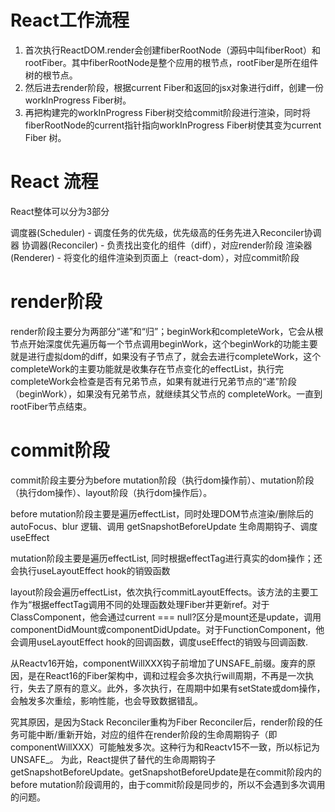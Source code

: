 # React工作流程

1. 首次执行ReactDOM.render会创建fiberRootNode（源码中叫fiberRoot）和rootFiber。其中fiberRootNode是整个应用的根节点，rootFiber是<App/>所在组件树的根节点。
2. 然后进去render阶段，根据current Fiber和返回的jsx对象进行diff，创建一份workInProgress Fiber树。
3. 再把构建完的workInProgress Fiber树交给commit阶段进行渲染，同时将fiberRootNode的current指针指向workInProgress Fiber树使其变为current Fiber 树。

# React 流程

React整体可以分为3部分

调度器(Scheduler) - 调度任务的优先级，优先级高的任务先进入Reconciler协调器
协调器(Reconciler) - 负责找出变化的组件（diff），对应render阶段
渲染器(Renderer) - 将变化的组件渲染到页面上（react-dom），对应commit阶段


# render阶段

render阶段主要分为两部分“递”和“归”；beginWork和completeWork，它会从根节点开始深度优先遍历每一个节点调用beginWork，这个beginWork的功能主要就是进行虚拟dom的diff，如果没有子节点了，就会去进行completeWork，这个completeWork的主要功能就是收集存在节点变化的effectList，执行完completeWork会检查是否有兄弟节点，如果有就进行兄弟节点的“递”阶段（beginWork），如果没有兄弟节点，就继续其父节点的 completeWork。一直到rootFiber节点结束。

# commit阶段

commit阶段主要分为before mutation阶段（执行dom操作前）、mutation阶段（执行dom操作）、layout阶段（执行dom操作后）。

before mutation阶段主要是遍历effectList，同时处理DOM节点渲染/删除后的 autoFocus、blur 逻辑、调用 getSnapshotBeforeUpdate 生命周期钩子、调度useEffect

mutation阶段主要是遍历effectList, 同时根据effectTag进行真实的dom操作；还会执行useLayoutEffect hook的销毁函数

layout阶段会遍历effectList，依次执行commitLayoutEffects。该方法的主要工作为“根据effectTag调用不同的处理函数处理Fiber并更新ref。对于ClassComponent，他会通过current === null?区分是mount还是update，调用componentDidMount或componentDidUpdate。对于FunctionComponent，他会调用useLayoutEffect hook的回调函数，调度useEffect的销毁与回调函数.



















从Reactv16开始，componentWillXXX钩子前增加了UNSAFE_前缀。废弃的原因，是在React16的Fiber架构中，调和过程会多次执行will周期，不再是一次执行，失去了原有的意义。此外，多次执行，在周期中如果有setState或dom操作，会触发多次重绘，影响性能，也会导致数据错乱。

究其原因，是因为Stack Reconciler重构为Fiber Reconciler后，render阶段的任务可能中断/重新开始，对应的组件在render阶段的生命周期钩子（即componentWillXXX）可能触发多次。这种行为和Reactv15不一致，所以标记为UNSAFE_。
为此，React提供了替代的生命周期钩子getSnapshotBeforeUpdate。getSnapshotBeforeUpdate是在commit阶段内的before mutation阶段调用的，由于commit阶段是同步的，所以不会遇到多次调用的问题。

